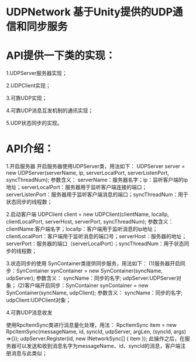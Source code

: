 # UDPNetwork 基于Unity提供的UDP通信和同步服务
# API提供一下类的实现：

1.UDPServer服务器实现；

2.UDPClient实现；

3.可靠UDP实现；

4.可靠UDP消息互发机制的通讯实现；

5.UDP状态同步的实现。

# API介绍：

1.开启服务器
开启服务器使用UDPServer类，用法如下：
UDPServer server = new UDPServer(serverName, ip, serverLocalPort, serverListenPort, syncThreadNum);
参数含义：
serverName：服务器名字；ip：监听客户端的ip地址；serverLocalPort：服务器用于监听客户端连接的端口；serverListenPort：服务器用于监听客户端消息的端口；syncThreadNum：用于状态同步的线程数；

2.启动客户端
UDPClient client = new UDPClient(clientName, localIp, clientLocalPort, serverHost, serverPort, syncThreadNum);
参数含义：
clientName:客户端名字；localIp：客户端用于监听消息的ip地址；clientLocalPort：客户端用于监听消息的端口号；serverHost：服务器的地址；serverPort：服务器的端口（serverLocalPort）；syncThreadNum：用于状态同步的线程数；

3.状态同步的使用
SynContainer类提供同步服务，用法如下：
(1)服务器开启同步：SynContainer synContainer = new SynContainer(syncName, udpServer);
参数含义：
syncName：同步的名字;
udpServer:UDPServer对象；
(2)客户端开启同步：SynContainer synContainer = new SynContainer(syncName, udpClient);
参数含义：
syncName：同步的名字;
udpClient:UDPClient对象；

4.可靠UDP消息收发

使用RpcItemSync类进行消息量化处理，用法：
RpcItemSync item = new RpcItemSync(messageName, id, syncId, udpServer, argLen, (syncId, args) =>{});
udpServer.Register(id, new INetworkSync[] { item });
此操作之后，在服务器可以发送和收到消息名字为messageName、id、syncId的消息，客户端注册消息与此类似；
